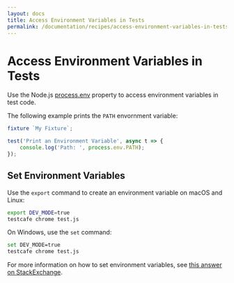 ```yaml
---
layout: docs
title: Access Environment Variables in Tests
permalink: /documentation/recipes/access-environment-variables-in-tests.html
---
```

# Access Environment Variables in Tests

Use the Node.js [process.env](https://nodejs.org/api/process.html#process_process_env) property to access environment variables in test code.

The following example prints the `PATH` envornment variable:

```js
fixture `My Fixture`;

test('Print an Environment Variable', async t => {
    console.log('Path: ', process.env.PATH);
});
```

## Set Environment Variables

Use the `export` command to create an environment variable on macOS and Linux:

```sh
export DEV_MODE=true
testcafe chrome test.js
```

On Windows, use the `set` command:

```sh
set DEV_MODE=true
testcafe chrome test.js
```

For more information on how to set environment variables, see [this answer on StackExchange](https://superuser.com/questions/284342/what-are-path-and-other-environment-variables-and-how-can-i-set-or-use-them/284351#284351).